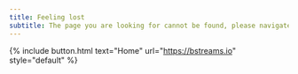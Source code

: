 ```yaml
---
title: Feeling lost
subtitle: The page you are looking for cannot be found, please navigate to homepage.
---
```


{% include button.html text="Home" url="https://bstreams.io" style="default" %}